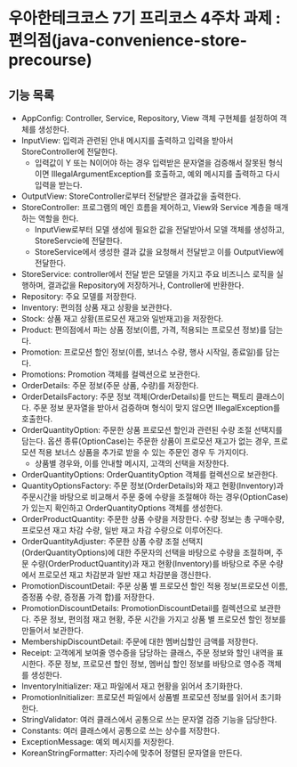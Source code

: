 우아한테크코스 7기 프리코스 4주차 과제 : 편의점(java-convenience-store-precourse)
===============================================================================

기능 목록
---------
* AppConfig: Controller, Service, Repository, View 객체 구현체를 설정하여 객체를 생성한다.
* InputView: 입력과 관련된 안내 메시지를 출력하고 입력을 받아서 StoreController에 전달한다.
  * 입력값이 Y 또는 N이어야 하는 경우 입력받은 문자열을 검증해서 잘못된 형식이면 IllegalArgumentException를 호출하고, 예외 메시지를 출력하고 다시 입력을 받는다.
* OutputView: StoreController로부터 전달받은 결과값을 출력한다.
* StoreController: 프로그램의 메인 흐름을 제어하고, View와 Service 계층을 매개하는 역할을 한다. 
  * InputView로부터 모델 생성에 필요한 값을 전달받아서 모델 객체를 생성하고, StoreServcie에 전달한다.
  * StoreService에서 생성한 결과 값을 요청해서 전달받고 이를 OutputView에 전달한다.
* StoreService: controller에서 전달 받은 모델을 가지고 주요 비즈니스 로직을 실행하며, 결과값을 Repository에 저장하거나, Controller에 반환한다.
* Repository: 주요 모델를 저장한다.
* Inventory: 편의점 상품 재고 상황을 보관한다.
* Stock: 상품 재고 상황(프로모션 재고와 일반재고)을 저장한다.
* Product: 편의점에서 파는 상품 정보(이름, 가격, 적용되는 프로모션 정보)를 담는다.
* Promotion: 프로모션 할인 정보(이름, 보너스 수량, 행사 시작일, 종료일)를 담는다.
* Promotions: Promotion 객체를 컬렉션으로 보관한다.
* OrderDetails: 주문 정보(주문 상품, 수량)를 저장한다.
* OrderDetailsFactory: 주문 정보 객체(OrderDetails)를 만드는 팩토리 클래스이다. 주문 정보 문자열을 받아서 검증하며 형식이 맞지 않으면 IllegalException를 호출한다. 
* OrderQuantityOption: 주문한 상품 프로모션 할인과 관련된 수량 조절 선택지를 담는다. 옵션 종류(OptionCase)는 주문한 상품이 프로모션 재고가 없는 경우, 프로모션 적용 보너스 상품을 추가로 받을 수 있는 주문인 경우 두 가지이다.
  * 상품별 경우와, 이를 안내할 메시지, 고객의 선택을 저장한다.
* OrderQuantityOptions: OrderQuantityOption 객체를 컬렉션으로 보관한다.
* QuantityOptionsFactory: 주문 정보(OrderDetails)와 재고 현황(Inventory)과 주문시간을 바탕으로 비교해서 주문 중에 수량을 조절해야 하는 경우(OptionCase)가 있는지 확인하고 OrderQuantityOptions 객체를 생성한다.
* OrderProductQuantity: 주문한 상품 수량을 저장한다. 수량 정보는 총 구매수량, 프로모션 재고 차감 수량, 일반 재고 차감 수량으로 이루어진다.
* OrderQuantityAdjuster: 주문한 상품 수량 조절 선택지(OrderQuantityOptions)에 대한 주문자의 선택을 바탕으로 수량을 조절하며, 주문 수량(OrderProductQuantity)과 재고 현황(Inventory)를 바탕으로 주문 수량에서 프로모션 재고 차감분과 일반 재고 차감분을 갱신한다.
* PromotionDiscountDetail: 주문 상품 별 프로모션 할인 적용 정보(프로모션 이름, 증정품 수량, 증정품 가격 합)를 저장한다. 
* PromotionDiscountDetails: PromotionDiscountDetail를 컬렉션으로 보관한다. 주문 정보, 편의점 재고 현황, 주문 시간을 가지고 상품 별 프로모션 할인 정보를 만들어서 보관한다.
* MembershipDiscountDetail: 주문에 대한 멤버십할인 금액를 저장한다.
* Receipt: 고객에게 보여줄 영수증을 담당하는 클래스, 주문 정보와 할인 내역을 표시한다. 주문 정보, 프로모션 할인 정보, 멤버십 할인 정보를 바탕으로 영수증 객체를 생성한다.
* InventoryInitializer: 재고 파일에서 재고 현황을 읽어서 초기화한다.
* PromotionInitializer: 프로모션 파일에서 상품별 프로모션 정보를 읽어서 초기화한다.
* StringValidator: 여러 클래스에서 공통으로 쓰는 문자열 검증 기능을 담당한다.
* Constants: 여러 클래스에서 공통으로 쓰는 상수를 저장한다.
* ExceptionMessage: 예외 메시지를 저장한다.
* KoreanStringFormatter: 자리수에 맞추어 정렬된 문자열을 만든다.